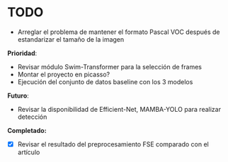 # TODO

- Arreglar el problema de mantener el formato Pascal VOC después de estandarizar el tamaño de la imagen

**Prioridad**:

- Revisar módulo Swim-Transformer para la selección de frames
- Montar el proyecto en picasso?
- Ejecución del conjunto de datos baseline con los 3 modelos

**Futuro**:

- Revisar la disponibilidad de Efficient-Net, MAMBA-YOLO para realizar detección

**Completado:**

- [X] Revisar el resultado del preprocesamiento FSE comparado con el artículo
